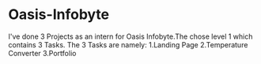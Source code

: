 # Oasis-Infobyte

I've done 3 Projects as an intern for Oasis Infobyte.The chose level 1 which contains 3 Tasks.
The 3 Tasks are namely:
1.Landing Page
2.Temperature Converter
3.Portfolio
